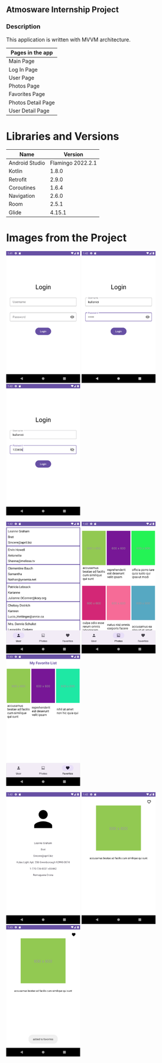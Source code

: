 ## Atmosware Internship Project

### Description
This application is written with MVVM architecture.
</p>
  
| Pages in the app |
| --------- |
| Main Page  |
|  Log In Page  |
|  User Page  |
|  Photos Page  |
|  Favorites Page  |
|  Photos Detail Page  | 
|  User Detail Page  |

# Libraries and Versions
Name  | Version
------------- | -------------
Android Studio | Flamingo 2022.2.1
Kotlin | 1.8.0
Retrofit | 2.9.0
Coroutines | 1.6.4
Navigation | 2.6.0
Room | 2.5.1
Glide | 4.15.1

</p>

# Images from the Project
   
<a href="https://github.com/cankarademir/atmosware-internship-project/blob/master/images/1.png" target="_blank">
<img src="https://github.com/cankarademir/atmosware-internship-project/blob/master/images/1.png"  width="200" style="max-width:100%;"></a>

<a href="https://github.com/cankarademir/atmosware-internship-project/blob/master/images/2.png" target="_blank">
<img src="https://github.com/cankarademir/atmosware-internship-project/blob/master/images/2.png"  width="200" style="max-width:100%;"></a>

<a href="https://github.com/cankarademir/atmosware-internship-project/blob/master/images/3.png" target="_blank">
<img src="https://github.com/cankarademir/atmosware-internship-project/blob/master/images/3.png"  width="200" style="max-width:100%;"></a>

</p>

<a href="https://github.com/cankarademir/atmosware-internship-project/blob/master/images/4.png" target="_blank">
<img src="https://github.com/cankarademir/atmosware-internship-project/blob/master/images/4.png"  width="200" style="max-width:100%;"></a>

<a href="https://github.com/cankarademir/atmosware-internship-project/blob/master/images/6.png" target="_blank">
<img src="https://github.com/cankarademir/atmosware-internship-project/blob/master/images/6.png"  width="200" style="max-width:100%;"></a>

<a href="https://github.com/cankarademir/atmosware-internship-project/blob/master/images/9.png" target="_blank">
<img src="https://github.com/cankarademir/atmosware-internship-project/blob/master/images/9.png"  width="200" style="max-width:100%;"></a>

</p>
<a href="https://github.com/cankarademir/atmosware-internship-project/blob/master/images/5.png" target="_blank">
<img src="https://github.com/cankarademir/atmosware-internship-project/blob/master/images/5.png"  width="200" style="max-width:100%;"></a>  
  
<a href="https://github.com/cankarademir/atmosware-internship-project/blob/master/images/7.png" target="_blank">
<img src="https://github.com/cankarademir/atmosware-internship-project/blob/master/images/7.png"  width="200" style="max-width:100%;"></a>

<a href="https://github.com/cankarademir/atmosware-internship-project/blob/master/images/8.png" target="_blank">
<img src="https://github.com/cankarademir/atmosware-internship-project/blob/master/images/8.png"  width="200" style="max-width:100%;"></a>

